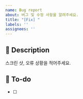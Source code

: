 ```yaml
---
name: Bug report
about: 버그 및 수정 사항을 알려주세요.
title: "[Fix] "
labels: ''
assignees: ''
---
```

## 🐞 Description
스크린 샷, 오류 상황을 적어주세요.

## 📝 To-do
- [ ]
